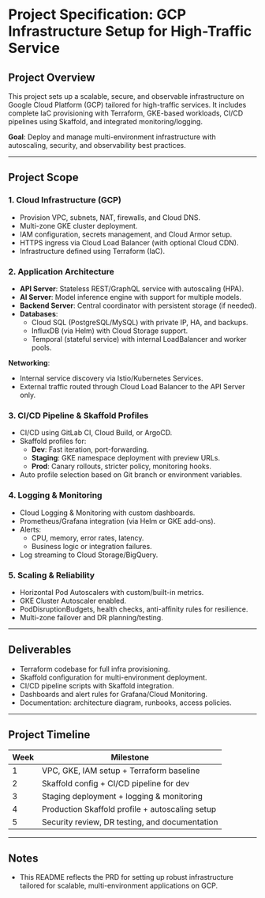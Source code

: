 # Project Specification: GCP Infrastructure Setup for High-Traffic Service

## Project Overview

This project sets up a scalable, secure, and observable infrastructure on Google Cloud Platform (GCP) tailored for high-traffic services. It includes complete IaC provisioning with Terraform, GKE-based workloads, CI/CD pipelines using Skaffold, and integrated monitoring/logging.
 
**Goal**: Deploy and manage multi-environment infrastructure with autoscaling, security, and observability best practices.

---

## Project Scope

### 1. Cloud Infrastructure (GCP)
- Provision VPC, subnets, NAT, firewalls, and Cloud DNS.
- Multi-zone GKE cluster deployment.
- IAM configuration, secrets management, and Cloud Armor setup.
- HTTPS ingress via Cloud Load Balancer (with optional Cloud CDN).
- Infrastructure defined using Terraform (IaC).

### 2. Application Architecture
- **API Server**: Stateless REST/GraphQL service with autoscaling (HPA).
- **AI Server**: Model inference engine with support for multiple models.
- **Backend Server**: Central coordinator with persistent storage (if needed).
- **Databases**:
  - Cloud SQL (PostgreSQL/MySQL) with private IP, HA, and backups.
  - InfluxDB (via Helm) with Cloud Storage support.
  - Temporal (stateful service) with internal LoadBalancer and worker pools.

**Networking**:
- Internal service discovery via Istio/Kubernetes Services.
- External traffic routed through Cloud Load Balancer to the API Server only.

### 3. CI/CD Pipeline & Skaffold Profiles
- CI/CD using GitLab CI, Cloud Build, or ArgoCD.
- Skaffold profiles for:
  - **Dev**: Fast iteration, port-forwarding.
  - **Staging**: GKE namespace deployment with preview URLs.
  - **Prod**: Canary rollouts, stricter policy, monitoring hooks.
- Auto profile selection based on Git branch or environment variables.

### 4. Logging & Monitoring
- Cloud Logging & Monitoring with custom dashboards.
- Prometheus/Grafana integration (via Helm or GKE add-ons).
- Alerts:
  - CPU, memory, error rates, latency.
  - Business logic or integration failures.
- Log streaming to Cloud Storage/BigQuery.

### 5. Scaling & Reliability
- Horizontal Pod Autoscalers with custom/built-in metrics.
- GKE Cluster Autoscaler enabled.
- PodDisruptionBudgets, health checks, anti-affinity rules for resilience.
- Multi-zone failover and DR planning/testing.

---

## Deliverables

- Terraform codebase for full infra provisioning.
- Skaffold configuration for multi-environment deployment.
- CI/CD pipeline scripts with Skaffold integration.
- Dashboards and alert rules for Grafana/Cloud Monitoring.
- Documentation: architecture diagram, runbooks, access policies.

---

## Project Timeline

| Week | Milestone                                         |
|------|---------------------------------------------------|
| 1    | VPC, GKE, IAM setup + Terraform baseline          |
| 2    | Skaffold config + CI/CD pipeline for dev          |
| 3    | Staging deployment + logging & monitoring         |
| 4    | Production Skaffold profile + autoscaling setup   |
| 5    | Security review, DR testing, and documentation    |

---

## Notes
- This README reflects the PRD for setting up robust infrastructure tailored for scalable, multi-environment applications on GCP.
